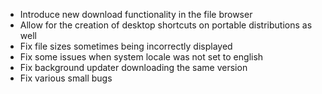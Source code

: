 - Introduce new download functionality in the file browser
- Allow for the creation of desktop shortcuts on portable distributions as well
- Fix file sizes sometimes being incorrectly displayed
- Fix some issues when system locale was not set to english
- Fix background updater downloading the same version
- Fix various small bugs